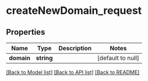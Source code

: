 # createNewDomain_request

## Properties
Name | Type | Description | Notes
------------ | ------------- | ------------- | -------------
**domain** | **string** |  | [default to null]

[[Back to Model list]](../README.md#documentation-for-models) [[Back to API list]](../README.md#documentation-for-api-endpoints) [[Back to README]](../README.md)


